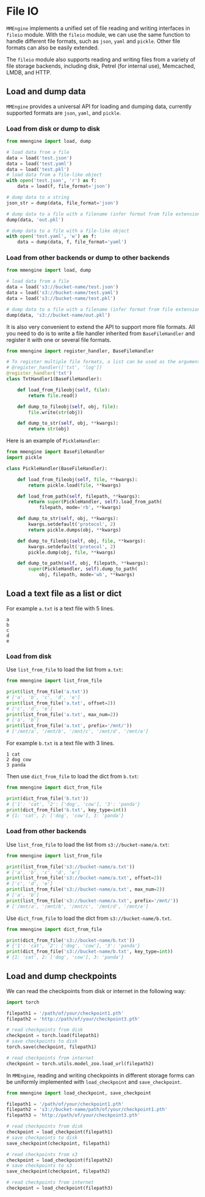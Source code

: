 # File IO

`MMEngine` implements a unified set of file reading and writing interfaces in `fileio` module. With the `fileio` module, we can use the same function to handle different file formats, such as `json`, `yaml` and `pickle`. Other file formats can also be easily extended.

The `fileio` module also supports reading and writing files from a variety of file storage backends, including disk, Petrel (for internal use), Memcached, LMDB, and HTTP.

## Load and dump data

`MMEngine` provides a universal API for loading and dumping data, currently supported formats are `json`, `yaml`, and `pickle`.

### Load from disk or dump to disk

```python
from mmengine import load, dump

# load data from a file
data = load('test.json')
data = load('test.yaml')
data = load('test.pkl')
# load data from a file-like object
with open('test.json', 'r') as f:
    data = load(f, file_format='json')

# dump data to a string
json_str = dump(data, file_format='json')

# dump data to a file with a filename (infer format from file extension)
dump(data, 'out.pkl')

# dump data to a file with a file-like object
with open('test.yaml', 'w') as f:
    data = dump(data, f, file_format='yaml')
```

### Load from other backends or dump to other backends

```python
from mmengine import load, dump

# load data from a file
data = load('s3://bucket-name/test.json')
data = load('s3://bucket-name/test.yaml')
data = load('s3://bucket-name/test.pkl')

# dump data to a file with a filename (infer format from file extension)
dump(data, 's3://bucket-name/out.pkl')
```

It is also very convenient to extend the API to support more file formats. All you need to do is to write a file handler inherited from `BaseFileHandler` and register it with one or several file formats.

```python
from mmengine import register_handler, BaseFileHandler

# To register multiple file formats, a list can be used as the argument.
# @register_handler(['txt', 'log'])
@register_handler('txt')
class TxtHandler1(BaseFileHandler):

    def load_from_fileobj(self, file):
        return file.read()

    def dump_to_fileobj(self, obj, file):
        file.write(str(obj))

    def dump_to_str(self, obj, **kwargs):
        return str(obj)
```

Here is an example of `PickleHandler`:

```python
from mmengine import BaseFileHandler
import pickle

class PickleHandler(BaseFileHandler):

    def load_from_fileobj(self, file, **kwargs):
        return pickle.load(file, **kwargs)

    def load_from_path(self, filepath, **kwargs):
        return super(PickleHandler, self).load_from_path(
            filepath, mode='rb', **kwargs)

    def dump_to_str(self, obj, **kwargs):
        kwargs.setdefault('protocol', 2)
        return pickle.dumps(obj, **kwargs)

    def dump_to_fileobj(self, obj, file, **kwargs):
        kwargs.setdefault('protocol', 2)
        pickle.dump(obj, file, **kwargs)

    def dump_to_path(self, obj, filepath, **kwargs):
        super(PickleHandler, self).dump_to_path(
            obj, filepath, mode='wb', **kwargs)
```

## Load a text file as a list or dict

For example `a.txt` is a text file with 5 lines.

```
a
b
c
d
e
```

### Load from disk

Use `list_from_file` to load the list from `a.txt`:

```python
from mmengine import list_from_file

print(list_from_file('a.txt'))
# ['a', 'b', 'c', 'd', 'e']
print(list_from_file('a.txt', offset=2))
# ['c', 'd', 'e']
print(list_from_file('a.txt', max_num=2))
# ['a', 'b']
print(list_from_file('a.txt', prefix='/mnt/'))
# ['/mnt/a', '/mnt/b', '/mnt/c', '/mnt/d', '/mnt/e']
```

For example `b.txt` is a text file with 3 lines.

```
1 cat
2 dog cow
3 panda
```

Then use `dict_from_file` to load the dict from `b.txt`:

```python
from mmengine import dict_from_file

print(dict_from_file('b.txt'))
# {'1': 'cat', '2': ['dog', 'cow'], '3': 'panda'}
print(dict_from_file('b.txt', key_type=int))
# {1: 'cat', 2: ['dog', 'cow'], 3: 'panda'}
```

### Load from other backends

Use `list_from_file` to load the list from `s3://bucket-name/a.txt`:

```python
from mmengine import list_from_file

print(list_from_file('s3://bucket-name/a.txt'))
# ['a', 'b', 'c', 'd', 'e']
print(list_from_file('s3://bucket-name/a.txt', offset=2))
# ['c', 'd', 'e']
print(list_from_file('s3://bucket-name/a.txt', max_num=2))
# ['a', 'b']
print(list_from_file('s3://bucket-name/a.txt', prefix='/mnt/'))
# ['/mnt/a', '/mnt/b', '/mnt/c', '/mnt/d', '/mnt/e']
```

Use `dict_from_file` to load the dict from `s3://bucket-name/b.txt`.

```python
from mmengine import dict_from_file

print(dict_from_file('s3://bucket-name/b.txt'))
# {'1': 'cat', '2': ['dog', 'cow'], '3': 'panda'}
print(dict_from_file('s3://bucket-name/b.txt', key_type=int))
# {1: 'cat', 2: ['dog', 'cow'], 3: 'panda'}
```

## Load and dump checkpoints

We can read the checkpoints from disk or internet in the following way:

```python
import torch

filepath1 = '/path/of/your/checkpoint1.pth'
filepath2 = 'http://path/of/your/checkpoint3.pth'

# read checkpoints from disk
checkpoint = torch.load(filepath1)
# save checkpoints to disk
torch.save(checkpoint, filepath1)

# read checkpoints from internet
checkpoint = torch.utils.model_zoo.load_url(filepath2)
```

In `MMEngine`, reading and writing checkpoints in different storage forms can be uniformly implemented with `load_checkpoint` and `save_checkpoint`.

```python
from mmengine import load_checkpoint, save_checkpoint

filepath1 = '/path/of/your/checkpoint1.pth'
filepath2 = 's3://bucket-name/path/of/your/checkpoint1.pth'
filepath3 = 'http://path/of/your/checkpoint3.pth'

# read checkpoints from disk
checkpoint = load_checkpoint(filepath1)
# save checkpoints to disk
save_checkpoint(checkpoint, filepath1)

# read checkpoints from s3
checkpoint = load_checkpoint(filepath2)
# save checkpoints to s3
save_checkpoint(checkpoint, filepath2)

# read checkpoints from internet
checkpoint = load_checkpoint(filepath3)
```
